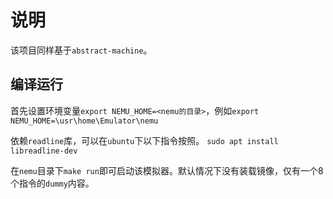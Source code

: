 # 说明
该项目同样基于`abstract-machine`。
## 编译运行
首先设置环境变量`export NEMU_HOME=<nemu的目录>`，例如`export NEMU_HOME=\usr\home\Emulator\nemu`

依赖`readline`库，可以在`ubuntu`下以下指令按照。
`sudo apt install libreadline-dev`

在`nemu`目录下`make run`即可启动该模拟器。默认情况下没有装载镜像，仅有一个8个指令的`dummy`内容。